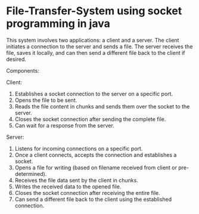 # File-Transfer-System using socket programming in java

This system involves two applications: a client and a server. The client initiates a connection to the server and sends a file. The server receives the file, saves it locally, and can then send a different file back to the client if desired.

Components:

Client:
1. Establishes a socket connection to the server on a specific port.
2. Opens the file to be sent.
3. Reads the file content in chunks and sends them over the socket to the server.
4. Closes the socket connection after sending the complete file.
5. Can wait for a response from the server.

Server:
1. Listens for incoming connections on a specific port.
2. Once a client connects, accepts the connection and establishes a socket.
3. Opens a file for writing (based on filename received from client or pre-determined).
4. Receives the file data sent by the client in chunks.
5. Writes the received data to the opened file.
6. Closes the socket connection after receiving the entire file.
7. Can send a different file back to the client using the established connection.
